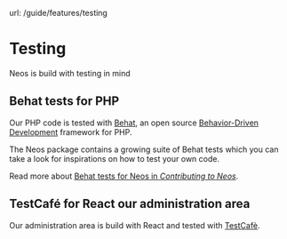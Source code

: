 url: /guide/features/testing
# Testing

Neos is build with testing in mind 

## Behat tests for PHP

Our PHP code is tested with [Behat](http://behat.org/en/latest/), an open source [Behavior-Driven Development](http://en.wikipedia.org/wiki/Behavior-driven_development) framework for PHP. 

The Neos package contains a growing suite of Behat tests which you can take a look for inspirations on how to test your own code.

Read more about [Behat tests for Neos in _Contributing to Neos_](/guide/contributing-to-neos/testing-neos/behat-tests-for-neos).

## Test­Café for React our admi­nis­tra­tion area

Our administration area is build with React and tested with [TestCafè](https://testcafe.devexpress.com/).